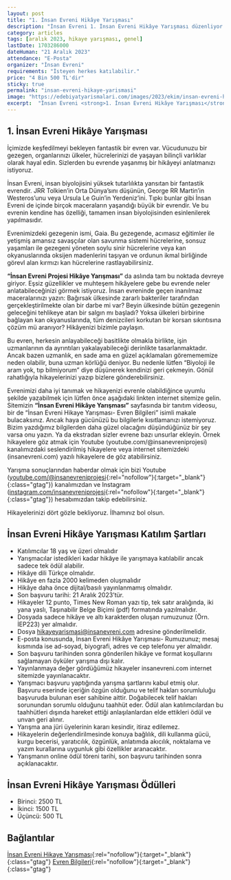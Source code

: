 ```yaml
---
layout: post
title: "1. İnsan Evreni Hikâye Yarışması"
description: "İnsan Evreni 1. İnsan Evreni Hikâye Yarışması düzenliyor."
category: articles
tags: [aralık 2023, hikaye yarışması, genel]
lastDate: 1703286000
dateHuman: "21 Aralık 2023"
attendance: "E-Posta"
organizer: "İnsan Evreni"
requirements: "İsteyen herkes katılabilir."
price: "4 Bin 500 TL'dir"
sticky: true
permalink: "insan-evreni-hikaye-yarismasi"
image: "https://edebiyatyarismalari.com/images/2023/ekim/insan-evreni-hikaye-yarismasi.jpg"
excerpt:  "İnsan Evreni <strong>1. İnsan Evreni Hikâye Yarışması</strong> düzenliyor."
---
```


## 1. İnsan Evreni Hikâye Yarışması
İçimizde keşfedilmeyi bekleyen fantastik bir evren var. Vücudunuzu bir gezegen, organlarınızı ülkeler, hücrelerinizi de yaşayan bilinçli varlıklar olarak hayal edin. Sizlerden bu evrende yaşanmış bir hikâyeyi anlatmanızı istiyoruz.  

İnsan Evreni, insan biyolojisini yüksek tutarlılıkta yansıtan bir fantastik evrendir. JRR Tolkien’in Orta Dünya’sını düşünün, George RR Martin’in Westeros’unu veya Ursula Le Guin’in Yerdeniz’ini. Tıpkı bunlar gibi İnsan Evreni de içinde birçok maceraların yaşandığı büyük bir evrendir. Ve bu evrenin kendine has özelliği, tamamen insan biyolojisinden esinlenilerek yapılmasıdır.  

Evrenimizdeki gezegenin ismi, Gaia. Bu gezegende, acımasız eğitimler ile yetişmiş amansız savaşçılar olan savunma sistemi hücrelerine, sonsuz yaşamları ile gezegeni yöneten soylu sinir hücrelerine veya kan okyanuslarında oksijen madenlerini taşıyan ve ordunun ikmal birliğinde görevl alan kırmızı kan hücrelerine rastlayabilirsiniz.  

**“İnsan Evreni Projesi Hikâye Yarışması”** da aslında tam bu noktada devreye giriyor. Eşsiz güzellikler ve muhteşem hikâyelere gebe bu evrende neler anlatabileceğinizi görmek istiyoruz. İnsan evreninde geçen inanılmaz maceralarınızı yazın: Bağırsak ülkesinde zararlı bakteriler tarafından gerçekleştirilmekte olan bir darbe mi var? Beyin ülkesinde bütün gezegenin geleceğini tehlikeye atan bir salgın mı başladı? Yoksa ülkeleri birbirine bağlayan kan okyanuslarında, tüm denizcileri korkutan bir korsan sıkıntısına çözüm mü aranıyor? Hikâyenizi bizimle paylaşın.  

Bu evren, herkesin anlayabileceği basitlikte olmakla birlikte, işin uzmanlarının da ayrıntıları yakalayabileceği derinlikte tasarlanmaktadır. Ancak bazen uzmanlık, en sade ama en güzel açıklamaları göremememize neden olabilir, buna uzman körlüğü deniyor. Bu nedenle lütfen “Biyoloji ile aram yok, tıp bilmiyorum” diye düşünerek kendinizi geri çekmeyin. Gönül rahatlığıyla hikayelerinizi yazıp bizlere gönderebilirsiniz.  

Evrenimizi daha iyi tanımak ve hikayenizi evrenle olabildiğince uyumlu şekilde yazabilmek için lütfen önce aşağıdaki linkten internet sitemize gelin. Sitemizin **“İnsan Evreni Hikâye Yarışması”** sayfasında bir tanıtım videosu, bir de “İnsan Evreni Hikaye Yarışması- Evren Bilgileri” isimli makale bulacaksınız. Ancak haya gücünüzü bu bilgilerle kısıtlamanızı istemiyoruz. Bizim yazdığımız bilgilerden daha güzel olacağını düşündüğünüz bir şey varsa onu yazın. Ya da ekstradan sizler evrene bazı unsurlar ekleyin. Örnek hikayelere göz atmak için Youtube (youtube.com/@insanevreniprojesi) kanalımızdaki seslendirilmiş hikayelere veya internet sitemizdeki (insanevreni.com) yazılı hikayelere de göz atabilirsiniz.

Yarışma sonuçlarından haberdar olmak için bizi Youtube ([youtube.com/@insanevreniprojesi](https://www.youtube.com/@insanevreniprojesi?ref=edebiyatyarismalari.com){:rel="nofollow"}{:target="_blank"}{:class="gtag"}) kanalımızdan ve Instagram ([instagram.com/insanevreniprojesi](https://www.instagram.com/insanevreniprojesi/?ref=edebiyatyarismalari.com){:rel="nofollow"}{:target="_blank"}{:class="gtag"}) hesabımızdan takip edebilirsiniz.

Hikayelerinizi dört gözle bekliyoruz. İlhamınız bol olsun.  

## İnsan Evreni Hikâye Yarışması Katılım Şartları
- Katılımcılar 18 yaş ve üzeri olmalıdır
- Yarışmacılar istedikleri kadar hikâye ile yarışmaya katılabilir ancak sadece tek ödül alabilir.
- Hikâye dili Türkçe olmalıdır. 
- Hikâye en fazla 2000 kelimeden oluşmalıdır
- Hikâye daha önce dijital/basılı yayınlanmamış olmalıdır.
- Son başvuru tarihi: 21 Aralık 2023’tür.
- Hikayeler 12 punto, Times New Roman yazı tip, tek satır aralığında, iki yana yaslı, Taşınabilir Belge Biçimi (pdf) formatında yazılmalıdır.
- Dosyada sadece hikâye ve altı karakterden oluşan rumuzunuz (Örn. İEP223) yer almalıdır.
- Dosya hikayeyarismasi@insanevreni.com adresine gönderilmelidir.
- E-posta konusunda, İnsan Evreni Hikâye Yarışması- Rumuzunuz; mesaj kısmında ise ad-soyad, biyografi, adres ve cep telefonu yer almalıdır.
- Son başvuru tarihinden sonra gönderilen hikâye ve format koşullarını sağlamayan öyküler yarışma dışı kalır.
- Yayınlanmaya değer gördüğümüz hikayeler insanevreni.com internet sitemizde yayınlanacaktır.
- Yarışmacı başvuru yaptığında yarışma şartlarını kabul etmiş olur. Başvuru eserinde içeriğin özgün olduğunu ve telif hakları sorumluluğu başvuruda bulunan eser sahibine aittir. Doğabilecek telif hakları sorunundan sorumlu olduğunu taahhüt eder. Ödül alan katılımcılardan bu taahhütleri dışında hareket ettiği anlaşılanlardan elde ettikleri ödül ve unvan geri alınır.
- Yarışma ana jüri üyelerinin kararı kesindir, itiraz edilemez.
- Hikayelerin değerlendirilmesinde konuya bağlılık, dili kullanma gücü, kurgu becerisi, yaratıcılık, özgünlük, anlatımda akıcılık, noktalama ve yazım kurallarına uygunluk gibi özellikler aranacaktır.
- Yarışmanın online ödül töreni tarihi, son başvuru tarihinden sonra açıklanacaktır.

## İnsan Evreni Hikâye Yarışması Ödülleri
- Birinci: 2500 TL
- İkinci: 1500 TL
- Üçüncü: 500 TL

## Bağlantılar
[İnsan Evreni Hikaye Yarışması](https://insanevreni.com/hikayeyarismasi/?ref=edebiyatyarismalari.com){:rel="nofollow"}{:target="_blank"}{:class="gtag"}
[Evren Bilgileri](https://insanevreni.com/evren-bilgileri/?ref=edebiyatyarismalari.com){:rel="nofollow"}{:target="_blank"}{:class="gtag"}